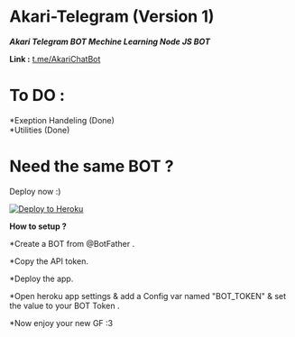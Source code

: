 # Akari-Telegram (Version 1)
<b> <i> Akari Telegram BOT Mechine Learning Node JS BOT </b> </i>

<b> Link :</b> <a href="https://t.me/AkariChatBot"> t.me/AkariChatBot </a>

# To DO : <br>
*Exeption Handeling (Done) <br>
*Utilities (Done)


# Need the same BOT ?

Deploy now :) 

[![Deploy to Heroku](https://www.herokucdn.com/deploy/button.png)](https://heroku.com/deploy)

<b> How to setup ? </b>

*Create a BOT from @BotFather .

*Copy the API token.

*Deploy the app.

*Open heroku app settings & add a Config var named "BOT_TOKEN" & set the value to your BOT Token .

*Now enjoy your new GF :3


